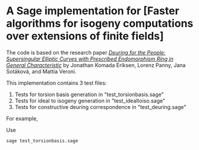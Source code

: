 # A Sage implementation for [Faster algorithms for isogeny computations over extensions of finite fields]

The code is based on the research paper
[*Deuring for the People: Supersingular Elliptic Curves with Prescribed Endomorphism Ring in General Characteristic*](//ia.cr/2023/106)
by Jonathan Komada Eriksen, Lorenz Panny, Jana Sotáková, and Mattia Veroni.

This implementation contains 3 test files:
1. Tests for torsion basis generation in "test_torsionbasis.sage"
2. Tests for ideal to isogeny generation in "test_idealtoiso.sage"
3. Tests for constructive deuring correspondence in "test_deuring.sage"

For example,

Use
```
sage test_torsionbasis.sage
```



